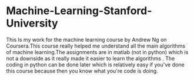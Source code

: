# Machine-Learning-Stanford-University
This Is my work for the machine learning course by Andrew Ng on Coursera.This course really helped me understand all the main algorithms of machine learning.The assignments are in matlab (not in python) which is not a downside as it really made it easier to learn the algorithms . The coding in python can be done later which is relatively easy if you've done this course because then you know what you're code is doing.
